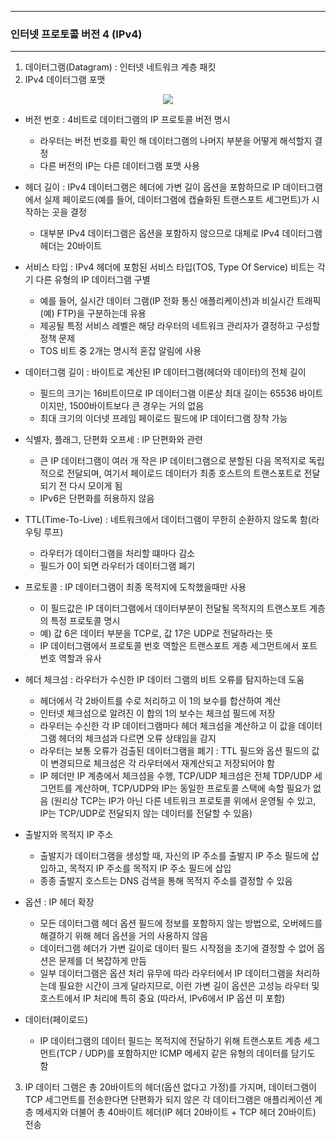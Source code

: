 -----
### 인터넷 프로토콜 버전 4 (IPv4)
-----
1. 데이터그램(Datagram) : 인터넷 네트워크 계층 패킷
2. IPv4 데이터그램 포맷
<div align="center">
<img src="https://github.com/user-attachments/assets/fb8af04c-965b-4ef0-b8bd-a69f5286e5da">
</div>

  - 버전 번호 : 4비트로 데이터그램의 IP 프로토콜 버전 명시
    + 라우터는 버전 번호를 확인 해 데이터그램의 나머지 부분을 어떻게 해석할지 결정
    + 다른 버전의 IP는 다른 데이터그램 포맷 사용
   
  - 헤더 길이 : IPv4 데이터그램은 헤더에 가변 길이 옵션을 포함하므로 IP 데이터그램에서 실제 페이로드(예를 들어, 데이터그램에 캡슐화된 트랜스포트 세그먼트)가 시작하는 곳을 결정
    + 대부분 IPv4 데이터그램은 옵션을 포함하지 않으므로 대체로 IPv4 데이터그램 헤더는 20바이트

  - 서비스 타입 : IPv4 헤더에 포함된 서비스 타입(TOS, Type Of Service) 비트는 각기 다른 유형의 IP 데이터그램 구별
    + 예를 들어, 실시간 데이터 그램(IP 전화 통신 애플리케이션)과 비실시간 트래픽(예) FTP)을 구분하는데 유용
    + 제공될 특정 서비스 레벨은 해당 라우터의 네트워크 관리자가 결정하고 구성할 정책 문제
    + TOS 비트 중 2개는 명시적 혼잡 알림에 사용

  - 데이터그램 길이 : 바이트로 계산된 IP 데이터그램(헤더와 데이터)의 전체 길이
    + 필드의 크기는 16비트이므로 IP 데이터그램 이론상 최대 길이는 65536 바이트이지만, 1500바이트보다 큰 경우는 거의 없음
    + 최대 크기의 이더넷 프레임 페이로드 필드에 IP 데이터그램 장착 가능

  - 식별자, 플래그, 단편화 오프세 : IP 단편화와 관련
    + 큰 IP 데이터그램이 여러 개 작은 IP 데이터그램으로 분할된 다음 목적지로 독립적으로 전달되며, 여기서 페이로드 데이터가 최종 호스트의 트랜스포트로 전달되기 전 다시 모이게 됨
    + IPv6은 단편화를 허용하지 않음

  - TTL(Time-To-Live) : 네트워크에서 데이터그램이 무한히 순환하지 않도록 함(라우팅 루프)
    + 라우터가 데이터그램을 처리할 떄마다 감소
    + 필드가 0이 되면 라우터가 데이터그램 폐기

  - 프로토콜 : IP 데이터그램이 최종 목적지에 도착했을때만 사용
    + 이 필드값은 IP 데이터그램에서 데이터부분이 전달될 목적지의 트랜스포트 계층의 특정 프로토콜 명시
    + 예) 값 6은 데이터 부분을 TCP로, 값 17은 UDP로 전달하라는 뜻
    + IP 데이터그램에서 프로토콜 번호 역할은 트랜스포트 게층 세그먼트에서 포트 번호 역할과 유사

  - 헤더 체크섬 : 라우터가 수신한 IP 데이터 그램의 비트 오류를 탐지하는데 도움
    + 헤더에서 각 2바이트를 수로 처리하고 이 1의 보수를 합산하여 계산
    + 인터넷 체크섬으로 알려진 이 합의 1의 보수는 체크섬 필드에 저장
    + 라우터는 수신한 각 IP 데이터그램마다 헤더 체크섬을 계산하고 이 값을 데이터그램 헤더의 체크섬과 다르면 오류 상태임을 감지
    + 라우터는 보통 오류가 검출된 데이터그램을 폐기 : TTL 필드와 옵션 필드의 값이 변경되므로 체크섬은 각 라우터에서 재계산되고 저장되어야 함
    + IP 헤더만 IP 계층에서 체크섬을 수행, TCP/UDP 체크섬은 전체 TDP/UDP 세그먼트를 계산하며, TCP/UDP와 IP는 동일한 프로토콜 스택에 속할 필요가 없음 (원리상 TCP는 IP가 아닌 다른 네트워크 프로토콜 위에서 운영될 수 있고, IP는 TCP/UDP로 전달되지 않는 데이터를 전달할 수 있음)

  - 출발지와 목적지 IP 주소
    + 출발지가 데이터그램을 생성할 때, 자신의 IP 주소를 출발지 IP 주소 필드에 삽입하고, 목적지 IP 주소를 목적지 IP 주소 필드에 삽입
    + 종종 출발지 호스트는 DNS 검색을 통해 목적지 주소를 결정할 수 있음

  - 옵션 : IP 헤더 확장
    + 모든 데이터그램 헤더 옵션 필드에 정보를 포함하지 않는 방법으로, 오버헤드를 해결하기 위해 헤더 옵션을 거의 사용하지 않음
    + 데이터그램 헤더가 가변 길이로 데이터 필드 시작점을 초기에 결정할 수 없어 옵션은 문제를 더 복잡하게 만듬
    + 일부 데이터그램은 옵션 처리 유무에 따라 라우터에서 IP 데이터그램을 처리하는데 필요한 시간이 크게 달라지므로, 이런 가변 길이 옵션은 고성능 라우터 및 호스트에서 IP 처리에 특히 중요 (따라서, IPv6에서 IP 옵션 미 포함)

  - 데이터(페이로드)
    + IP 데이터그램의 데이터 필드는 목적지에 전달하기 위해 트랜스포트 계층 세그먼트(TCP / UDP)를 포함하지만 ICMP 메세지 같은 유형의 데이터를 담기도 함

3. IP 데이터 그램은 총 20바이트의 헤더(옵션 없다고 가정)를 가지며, 데이터그램이 TCP 세그먼트를 전송한다면 단편화가 되지 않은 각 데이터그램은 애플리케이션 계층 메세지와 더불어 총 40바이트 헤더(IP 헤더 20바이트 + TCP 헤더 20바이트) 전송
